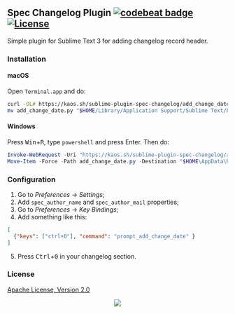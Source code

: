 ## Spec Changelog Plugin [![codebeat badge](https://codebeat.co/badges/bce2e63a-1ae7-4a31-8fed-3af4d751f4f4)](https://codebeat.co/projects/github-com-essentialkaos-sublime-plugin-spec-changelog-master) [![License](https://gh.kaos.st/apache2.svg)](https://www.apache.org/licenses/LICENSE-2.0)

Simple plugin for Sublime Text 3 for adding changelog record header.

### Installation

#### macOS

Open `Terminal.app` and do:

```bash
curl -OL# https://kaos.sh/sublime-plugin-spec-changelog/add_change_date.py
mv add_change_date.py "$HOME/Library/Application Support/Sublime Text/Packages/User/"
```

#### Windows

Press <kbd>Win</kbd>+<kbd>R</kbd>, type `powershell` and press Enter. Then do:

```powershell
Invoke-WebRequest -Uri "https://kaos.sh/sublime-plugin-spec-changelog/add_change_date.py" -OutFile add_change_date.py
Move-Item -Force -Path add_change_date.py -Destination "$HOME\AppData\Roaming\Sublime Text 4\Packages\User\"
```

### Configuration

1. Go to _Preferences_ → _Settings_;
2. Add `spec_author_name` and `spec_author_mail` properties;
3. Go to _Preferences_ → _Key Bindings_;
4. Add something like this:
```json
[
  {"keys": ["ctrl+0"], "command": "prompt_add_change_date" }
]
```
5. Press <kbd>Ctrl</kbd>+<kbd>0</kbd> in your changelog section.

### License

[Apache License, Version 2.0](https://www.apache.org/licenses/LICENSE-2.0)

<p align="center"><a href="https://essentialkaos.com"><img src="https://gh.kaos.st/ekgh.svg"/></a></p>
